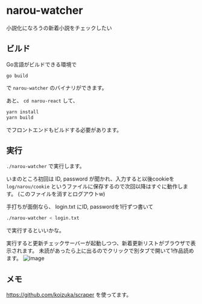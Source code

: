 # narou-watcher
小説化になろうの新着小説をチェックしたい

## ビルド
Go言語がビルドできる環境で

`go build`

で `narou-watcher` のバイナリができます。

あと、 `cd narou-react` して、

```bash
yarn install
yarn build
```
でフロントエンドもビルドする必要があります。

## 実行
`./narou-watcher` で実行します。

いまのところ初回は ID, password が聞かれ、入力すると以後cookieを `log/narou/cookie` というファイルに保存するので次回以降はすぐに動作します。
(このファイルを消すとログアウトw)

手打ちが面倒なら、 login.txt にID, passwordを1行ずつ書いて
```bash
./narou-watcher < login.txt
```
で実行するといいかな。

実行すると更新チェックサーバーが起動しつつ、新着更新リストがブラウザで表示されます。
未読があったら上に出るのでクリックで別タブで開いて1作品読めます。
![image](https://user-images.githubusercontent.com/864587/112756827-d7932f80-9021-11eb-99d1-6eda063df264.png)


## メモ

https://github.com/koizuka/scraper を使ってます。
